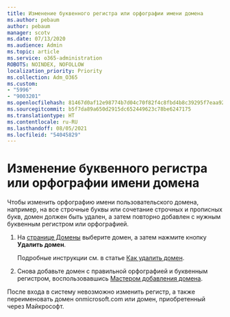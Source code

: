 ```yaml
---
title: Изменение буквенного регистра или орфографии имени домена
ms.author: pebaum
author: pebaum
manager: scotv
ms.date: 07/13/2020
ms.audience: Admin
ms.topic: article
ms.service: o365-administration
ROBOTS: NOINDEX, NOFOLLOW
localization_priority: Priority
ms.collection: Adm_O365
ms.custom:
- "5996"
- "9003201"
ms.openlocfilehash: 81467d0af12e98774b7d04c70f82f4c8fbd4b8c39295f7eaa925cbfe14042f9e
ms.sourcegitcommit: b5f7da89a650d2915dc652449623c78be6247175
ms.translationtype: HT
ms.contentlocale: ru-RU
ms.lasthandoff: 08/05/2021
ms.locfileid: "54045829"
---
```

# <a name="change-a-domain-name-letter-case-or-spelling"></a>Изменение буквенного регистра или орфографии имени домена

Чтобы изменить орфографию имени пользовательского домена, например, на все строчные буквы или сочетание строчных и прописных букв, домен должен быть удален, а затем повторно добавлен с нужным буквенным регистром или орфографией.

1. На [странице Домены](https://admin.microsoft.com/Adminportal#/Domains) выберите домен, а затем нажмите кнопку **Удалить домен**.</br>

    Подробные инструкции см. в статье [Как удалить домен](https://docs.microsoft.com/microsoft-365/admin/get-help-with-domains/remove-a-domain?view=o365-worldwide).

2. Снова добавьте домен с правильной орфографией и буквенным регистром, воспользовавшись [Мастером добавления домена](https://admin.microsoft.com/Adminportal#/Domains/Wizard).

После входа в систему невозможно изменить регистр, а также переименовать домен onmicrosoft.com или домен, приобретенный через Майкрософт.